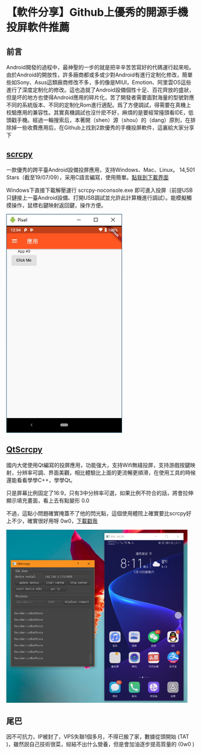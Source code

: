 # 【軟件分享】Github上優秀的開源手機投屏軟件推薦

## 前言

Android開發的過程中，最神聖的一步的就是把辛辛苦苦寫好的代碼運行起來啦。由於Android的開放性，許多廠商都或多或少對Android有進行定制化修改，簡單些如Sony、Asus這類廠商修改不多，多的像是MIUI，Emotion、阿里雲OS這些進行了深度定制化的修改。這也造就了Android設備個性十足、百花齊放的盛狀，但是坏的地方也使得Android應用的碎片化，苦了開發者需要面對海量的型號對應不同的系統版本、不同的定制化Rom進行適配。爲了方便調試，得需要在真機上校驗應用的兼容性。其實真機調試也沒什麽不好，麻煩的是要經常擡頭看IDE，低頭戳手機。經過一輪搜索后，本著開（shen）源（shou）的（dang）原則，在排除掉一些收費應用后，在Github上找到2款優秀的手機投屏軟件，這裏給大家分享下

## [scrcpy](https://github.com/Genymobile/scrcpy)

一款優秀的跨平臺Android設備投屏應用，支持Windows、Mac、Linux。 14,501 Stars（截至19/07/09），采用C語言編寫，使用簡單。[點我到下載界面](https://github.com/Genymobile/scrcpy/releases)

Windows下直接下載解壓運行 scrcpy-noconsole.exe 即可進入投屏（前提USB只鏈接上一臺Android設備、打開USB調試並允許此計算機進行調試）。能模擬觸摸操作，鼠標右鍵映射返回鍵，操作方便。

![scrcpy截圖](img/01.png)

## [QtScrcpy](https://github.com/barry-ran/QtScrcpy)

國内大佬使用Qt編寫的投屏應用，功能强大，支持Wifi無綫投屏，支持游戲按鍵映射，分辨率可調、界面美觀，相比體驗比上面的更流暢更順滑，在使用工具的時候還能看看學學C++，學學Qt。

只是屏幕比例固定了16:9，只有3中分辨率可選，如果比例不符合的話，將會拉伸顯示填充畫面，看上去有點變形 0.0 

不過，這點小問題確實掩蓋不了他的閃光點，這個使用體院上確實要比scrcpy好上不少，確實很好用呀 0w0，[下載戳我](https://github.com/barry-ran/QtScrcpy/releases)

![QtScrcpy](img/02.png)

## 尾巴

因不可抗力，IP被封了，VPS失聯1個多月，不得已搬了家，數據從頭開始 (TAT )，雖然説自己技術很菜，縂結不出什么營養，但是會加油逐步提高質量的 (0w0 )

